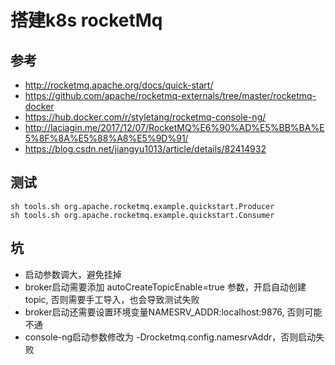 # 搭建k8s rocketMq

## 参考
- http://rocketmq.apache.org/docs/quick-start/
- https://github.com/apache/rocketmq-externals/tree/master/rocketmq-docker
- https://hub.docker.com/r/styletang/rocketmq-console-ng/
- http://laciagin.me/2017/12/07/RocketMQ%E6%90%AD%E5%BB%BA%E5%8F%8A%E5%88%A8%E5%9D%91/
- https://blog.csdn.net/jiangyu1013/article/details/82414932

## 测试
```
sh tools.sh org.apache.rocketmq.example.quickstart.Producer
sh tools.sh org.apache.rocketmq.example.quickstart.Consumer
```


## 坑
- 启动参数调大，避免挂掉
- broker启动需要添加 autoCreateTopicEnable=true 参数，开启自动创建topic, 否则需要手工导入，也会导致测试失败
- broker启动还需要设置环境变量NAMESRV_ADDR:localhost:9876, 否则可能不通
- console-ng启动参数修改为 -Drocketmq.config.namesrvAddr，否则启动失败
